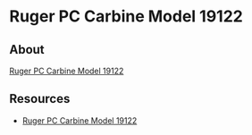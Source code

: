 # Ruger PC Carbine Model 19122

## About

[Ruger PC Carbine Model 19122](https://www.ruger.com/products/pcCarbine/specSheets/19122.html)

## Resources

* [Ruger PC Carbine Model 19122](https://www.ruger.com/products/pcCarbine/specSheets/19122.html)

<!-- ## Pictures

## Upgrades

https://sofrep.com/gear/best-upgrades-for-the-ruger-pc-carbine/

Bipod:
https://www.youtube.com/watch?v=itbvnkMMobo
KMW Pod-Loc: https://www.kmwlrs.com/pod-loc
Tanks Speedy Knob: https://www.tanksrifleshop.com/store/tanks-speedy-knob/
PodMod Adapter Basic Kit: https://kahntrol.com/index.php/products-page/podmod/podmods/
Atlas Bipod Rubber Feet: https://www.altusshooting.com/products/atlas-bipod-rubber-feet
Harris S-BRM 6"-9": https://www.gunsmoke.eu/bipods/harris-sbrm-bipod
-->
